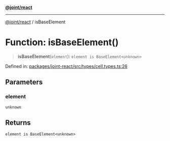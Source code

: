 [**@joint/react**](../README.md)

***

[@joint/react](../README.md) / isBaseElement

# Function: isBaseElement()

> **isBaseElement**(`element`): `element is BaseElement<unknown>`

Defined in: [packages/joint-react/src/types/cell.types.ts:26](https://github.com/samuelgja/joint/blob/ba33b9b8c40870ffb787d62832f1ac6786fe7e98/packages/joint-react/src/types/cell.types.ts#L26)

## Parameters

### element

`unknown`

## Returns

`element is BaseElement<unknown>`
